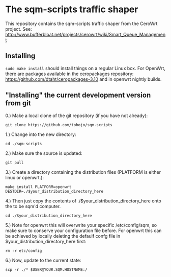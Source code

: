 # The sqm-scripts traffic shaper

This repository contains the sqm-scripts traffic shaper from the CeroWrt
project. See:
http://www.bufferbloat.net/projects/cerowrt/wiki/Smart_Queue_Management

## Installing
`sudo make install` should install things on a regular Linux box. For
OpenWrt, there are packages available in the ceropackages repository:
https://github.com/dtaht/ceropackages-3.10 and in openwrt nightly
builds.

## "Installing" the current development version from git

0.) Make a local clone of the git repository (if you have not already):

`git clone https://github.com/tohojo/sqm-scripts`

1.) Change into the new directory:

`cd ./sqm-scripts`

2.) Make sure the source is updated:

`git pull`

3.) Create a directory containing the distribution files (PLATFORM is either linux or openwrt.):

`make install PLATFORM=openwrt DESTDIR=./$your_distribution_directory_here`

4.) Then just copy the contents of ./$your_distribution_directory_here onto the to be sqm'd computer. 

`cd ./$your_distribution_directory_here`

5.) Note for openwrt this will overwrite your specific /etc/config/sqm, so make sure to conserve your configuration file before. For openwrt this can be achieved by locally deleting the defaulf confg file in $your_distribution_directory_here first:

`rm -r etc/config`

6.) Now, update to the current state:

`scp -r ./* $USER@YOUR.SQM.HOSTNAME:/`
